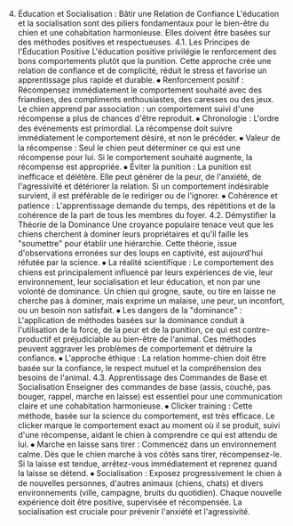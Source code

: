 4. Éducation et Socialisation : Bâtir une Relation de Confiance
L'éducation et la socialisation sont des piliers fondamentaux pour le bien-être du chien et une cohabitation harmonieuse. Elles doivent être basées sur des méthodes positives et respectueuses.
4.1. Les Principes de l'Éducation Positive
L'éducation positive privilégie le renforcement des bons comportements plutôt que la punition. Cette approche crée une relation de confiance et de complicité, réduit le stress et favorise un apprentissage plus rapide et durable.
⦁ Renforcement positif : Récompensez immédiatement le comportement souhaité avec des friandises, des compliments enthousiastes, des caresses ou des jeux. Le chien apprend par association : un comportement suivi d'une récompense a plus de chances d'être reproduit.
⦁ Chronologie : L'ordre des événements est primordial. La récompense doit suivre immédiatement le comportement désiré, et non le précéder.
⦁ Valeur de la récompense : Seul le chien peut déterminer ce qui est une récompense pour lui. Si le comportement souhaité augmente, la récompense est appropriée.
⦁ Éviter la punition : La punition est inefficace et délétère. Elle peut générer de la peur, de l'anxiété, de l'agressivité et détériorer la relation. Si un comportement indésirable survient, il est préférable de le rediriger ou de l'ignorer.
⦁ Cohérence et patience : L'apprentissage demande du temps, des répétitions et de la cohérence de la part de tous les membres du foyer.
4.2. Démystifier la Théorie de la Dominance
Une croyance populaire tenace veut que les chiens cherchent à dominer leurs propriétaires et qu'il faille les "soumettre" pour établir une hiérarchie. Cette théorie, issue d'observations erronées sur des loups en captivité, est aujourd'hui réfutée par la science.
⦁ La réalité scientifique : Le comportement des chiens est principalement influencé par leurs expériences de vie, leur environnement, leur socialisation et leur éducation, et non par une volonté de dominance. Un chien qui grogne, saute, ou tire en laisse ne cherche pas à dominer, mais exprime un malaise, une peur, un inconfort, ou un besoin non satisfait.
⦁ Les dangers de la "dominance" : L'application de méthodes basées sur la dominance conduit à l'utilisation de la force, de la peur et de la punition, ce qui est contre-productif et préjudiciable au bien-être de l'animal. Ces méthodes peuvent aggraver les problèmes de comportement et détruire la confiance.
⦁ L'approche éthique : La relation homme-chien doit être basée sur la confiance, le respect mutuel et la compréhension des besoins de l'animal.
4.3. Apprentissage des Commandes de Base et Socialisation
Enseigner des commandes de base (assis, couché, pas bouger, rappel, marche en laisse) est essentiel pour une communication claire et une cohabitation harmonieuse.
⦁ Clicker training : Cette méthode, basée sur la science du comportement, est très efficace. Le clicker marque le comportement exact au moment où il se produit, suivi d'une récompense, aidant le chien à comprendre ce qui est attendu de lui.
⦁ Marche en laisse sans tirer : Commencez dans un environnement calme. Dès que le chien marche à vos côtés sans tirer, récompensez-le. Si la laisse est tendue, arrêtez-vous immédiatement et reprenez quand la laisse se détend.
⦁ Socialisation : Exposez progressivement le chien à de nouvelles personnes, d'autres animaux (chiens, chats) et divers environnements (ville, campagne, bruits du quotidien). Chaque nouvelle expérience doit être positive, supervisée et récompensée. La socialisation est cruciale pour prévenir l'anxiété et l'agressivité. 